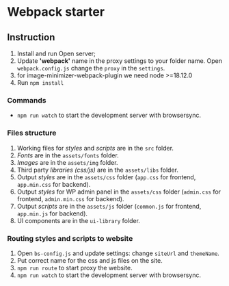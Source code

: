 # Webpack starter

## Instruction

1. Install and run Open server;
2. Update **'webpack'** name in the proxy settings to your folder name. Open `webpack.config.js` change the `proxy` in the `settings`.
3. for image-minimizer-webpack-plugin we need node >=18.12.0
4. Run `npm install`

### Commands
- `npm run watch` to start the development server with browsersync.

### Files structure
1. Working files for _styles_ and _scripts_ are in the `src` folder.
2. _Fonts_ are in the `assets/fonts` folder.
3. _Images_ are in the `assets/img` folder.
4. Third party _libraries (css/js)_ are in the `assets/libs` folder.
5. Output _styles_ are in the `assets/css` folder (`app.css` for frontend, `app.min.css` for backend).
6. Output _styles_ for WP admin panel in the `assets/css` folder (`admin.css` for frontend, `admin.min.css` for backend).
7. Output _scripts_ are in the `assets/js` folder (`common.js` for frontend, `app.min.js` for backend).
7. UI components are in the `ui-library` folder.

### Routing styles and scripts to website
1. Open `bs-config.js` and update settings: change `siteUrl` and `themeName`.
2. Put correct name for the css and js files on the site.
3. `npm run route` to start proxy the website.
4. `npm run watch` to start the development server with browsersync.